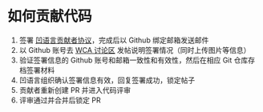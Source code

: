 # 如何贡献代码

1. 签署 [凹语言贡献者协议](https://wa-lang.org/community/wca.html)，完成后以 Github 绑定邮箱发送邮件
2. 以 Github 账号去 [WCA 讨论区](https://github.com/orgs/wa-lang/discussions/categories/wca) 发帖说明签署情况（同时上传图片等信息）
3. 验证签署信息的 Github 账号和邮箱一致性和有效性，然后在相应 Git 仓库存档签署材料
4. 凹语言组织确认签署信息有效，回复签署成功，锁定帖子
5. 贡献者重新创建 PR 并进入代码评审
6. 评审通过并合并后锁定 PR
